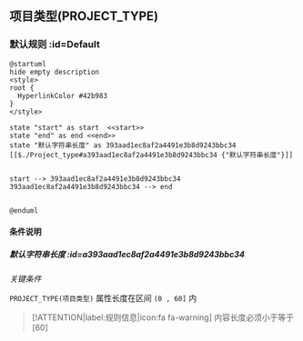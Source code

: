 ## 项目类型(PROJECT_TYPE) <!-- {docsify-ignore-all} -->

   

### 默认规则 :id=Default

```plantuml
@startuml
hide empty description
<style>
root {
  HyperlinkColor #42b983
}
</style>

state "start" as start  <<start>>
state "end" as end <<end>>
state "默认字符串长度" as 393aad1ec8af2a4491e3b8d9243bbc34 [[$./Project_type#a393aad1ec8af2a4491e3b8d9243bbc34 {"默认字符串长度"}]]


start --> 393aad1ec8af2a4491e3b8d9243bbc34 
393aad1ec8af2a4491e3b8d9243bbc34 --> end 


@enduml
```

#### 条件说明

##### 默认字符串长度 :id=a393aad1ec8af2a4491e3b8d9243bbc34


*关键条件*


`PROJECT_TYPE(项目类型)` 属性长度在区间 `(0 , 60]` 内

> [!ATTENTION|label:规则信息|icon:fa fa-warning]
> 内容长度必须小于等于[60]







